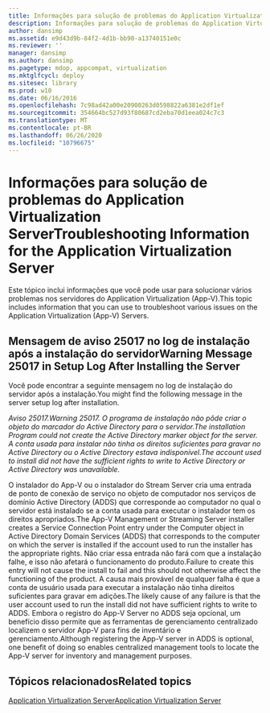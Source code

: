 ```yaml
---
title: Informações para solução de problemas do Application Virtualization Server
description: Informações para solução de problemas do Application Virtualization Server
author: dansimp
ms.assetid: e9d43d9b-84f2-4d1b-bb90-a13740151e0c
ms.reviewer: ''
manager: dansimp
ms.author: dansimp
ms.pagetype: mdop, appcompat, virtualization
ms.mktglfcycl: deploy
ms.sitesec: library
ms.prod: w10
ms.date: 06/16/2016
ms.openlocfilehash: 7c98ad42a00e20900263d0598822a6381e2df1ef
ms.sourcegitcommit: 354664bc527d93f80687cd2eba70d1eea024c7c3
ms.translationtype: MT
ms.contentlocale: pt-BR
ms.lasthandoff: 06/26/2020
ms.locfileid: "10796675"
---
```

# <span data-ttu-id="5bd02-103">Informações para solução de problemas do Application Virtualization Server</span><span class="sxs-lookup"><span data-stu-id="5bd02-103">Troubleshooting Information for the Application Virtualization Server</span></span>


<span data-ttu-id="5bd02-104">Este tópico inclui informações que você pode usar para solucionar vários problemas nos servidores do Application Virtualization (App-V).</span><span class="sxs-lookup"><span data-stu-id="5bd02-104">This topic includes information that you can use to troubleshoot various issues on the Application Virtualization (App-V) Servers.</span></span>

## <span data-ttu-id="5bd02-105">Mensagem de aviso 25017 no log de instalação após a instalação do servidor</span><span class="sxs-lookup"><span data-stu-id="5bd02-105">Warning Message 25017 in Setup Log After Installing the Server</span></span>


<span data-ttu-id="5bd02-106">Você pode encontrar a seguinte mensagem no log de instalação do servidor após a instalação.</span><span class="sxs-lookup"><span data-stu-id="5bd02-106">You might find the following message in the server setup log after installation.</span></span>

*<span data-ttu-id="5bd02-107">Aviso 25017.</span><span class="sxs-lookup"><span data-stu-id="5bd02-107">Warning 25017.</span></span> <span data-ttu-id="5bd02-108">O programa de instalação não pôde criar o objeto do marcador do Active Directory para o servidor.</span><span class="sxs-lookup"><span data-stu-id="5bd02-108">The installation Program could not create the Active Directory marker object for the server.</span></span> <span data-ttu-id="5bd02-109">A conta usada para instalar não tinha os direitos suficientes para gravar no Active Directory ou o Active Directory estava indisponível.</span><span class="sxs-lookup"><span data-stu-id="5bd02-109">The account used to install did not have the sufficient rights to write to Active Directory or Active Directory was unavailable.</span></span>*

<span data-ttu-id="5bd02-110">O instalador do App-V ou o instalador do Stream Server cria uma entrada de ponto de conexão de serviço no objeto de computador nos serviços de domínio Active Directory (ADDS) que corresponde ao computador no qual o servidor está instalado se a conta usada para executar o instalador tem os direitos apropriados.</span><span class="sxs-lookup"><span data-stu-id="5bd02-110">The App-V Management or Streaming Server installer creates a Service Connection Point entry under the Computer object in Active Directory Domain Services (ADDS) that corresponds to the computer on which the server is installed if the account used to run the installer has the appropriate rights.</span></span> <span data-ttu-id="5bd02-111">Não criar essa entrada não fará com que a instalação falhe, e isso não afetará o funcionamento do produto.</span><span class="sxs-lookup"><span data-stu-id="5bd02-111">Failure to create this entry will not cause the install to fail and this should not otherwise affect the functioning of the product.</span></span> <span data-ttu-id="5bd02-112">A causa mais provável de qualquer falha é que a conta de usuário usada para executar a instalação não tinha direitos suficientes para gravar em adições.</span><span class="sxs-lookup"><span data-stu-id="5bd02-112">The likely cause of any failure is that the user account used to run the install did not have sufficient rights to write to ADDS.</span></span> <span data-ttu-id="5bd02-113">Embora o registro do App-V Server no ADDS seja opcional, um benefício disso permite que as ferramentas de gerenciamento centralizado localizem o servidor App-V para fins de inventário e gerenciamento.</span><span class="sxs-lookup"><span data-stu-id="5bd02-113">Although registering the App-V server in ADDS is optional, one benefit of doing so enables centralized management tools to locate the App-V server for inventory and management purposes.</span></span>

## <span data-ttu-id="5bd02-114">Tópicos relacionados</span><span class="sxs-lookup"><span data-stu-id="5bd02-114">Related topics</span></span>


[<span data-ttu-id="5bd02-115">Application Virtualization Server</span><span class="sxs-lookup"><span data-stu-id="5bd02-115">Application Virtualization Server</span></span>](application-virtualization-server.md)

 

 





